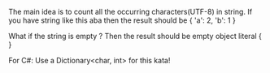 The main idea is to count all the occurring characters(UTF-8) in string. If you have string like this aba then the result should be { 'a': 2, 'b': 1 }

What if the string is empty ? Then the result should be empty object literal { }

For C#: Use a Dictionary<char, int> for this kata!